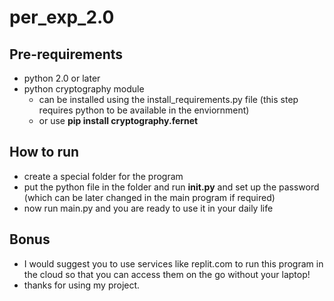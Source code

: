 # per_exp_2.0
## Pre-requirements
- python 2.0 or later
- python cryptography module
  - can be installed using the install_requirements.py file (this step requires python to be available in the enviornment)
  - or use **pip install cryptography.fernet**
## How to run
- create a special folder for the program
- put the python file in the folder and run **init.py** and set up the password (which can be later changed in the main program if required)
- now run main.py and you are ready to use it in your daily life
## Bonus
- I would suggest you to use services like replit.com to run this program in the cloud so that you can access them on the go without your laptop!
- thanks for using my project.
